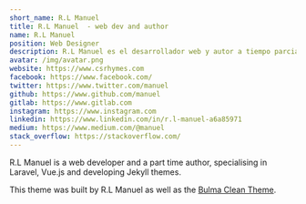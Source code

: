 ```yaml
---
short_name: R.L Manuel
title: R.L Manuel  - web dev and author
name: R.L Manuel
position: Web Designer
description: R.L Manuel es el desarrollador web y autor a tiempo parcial, especialemnte en Lavarel, Vue.js y desarrollador de temas lekyll.
avatar: /img/avatar.png
website: https://www.csrhymes.com
facebook: https://www.facebook.com/
twitter: https://www.twitter.com/manuel
github: https://www.github.com/manuel
gitlab: https://www.gitlab.com
instagram: https://www.instagram.com
linkedin: https://www.linkedin.com/in/r.l-manuel-a6a85971
medium: https://www.medium.com/@manuel
stack_overflow: https://stackoverflow.com/
---
```

R.L Manuel is a web developer and a part time author, specialising in Laravel, Vue.js and developing Jekyll themes.

This theme was built by R.L Manuel as well as the [Bulma Clean Theme](https://www.csrhymes.com/bulma-clean-theme).   
